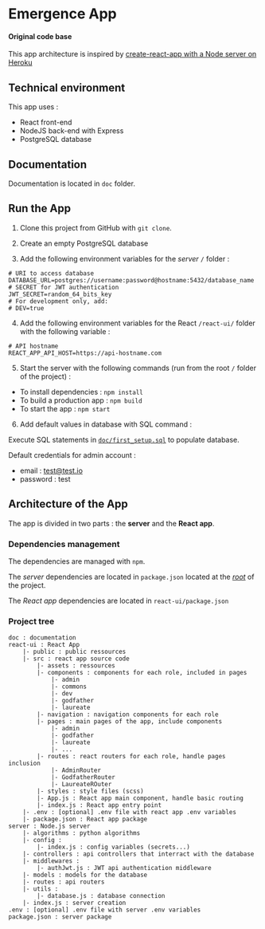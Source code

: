 # Emergence App



#### Original code base

This app architecture is inspired by [create-react-app with a Node server on Heroku](https://github.com/mars/heroku-cra-node)


## Technical environment

This app uses :
- React front-end
- NodeJS back-end with Express
- PostgreSQL database


## Documentation

Documentation is located in `doc` folder.


## Run the App

1. Clone this project from GitHub with `git clone`.

2. Create an empty PostgreSQL database

3. Add the following environment variables for the *server* `/` folder :

```.env
# URI to access database
DATABASE_URL=postgres://username:password@hostname:5432/database_name
# SECRET for JWT authentication
JWT_SECRET=random_64_bits_key
# For development only, add:
# DEV=true
```

4. Add the following environment variables for the React `/react-ui/` folder with the following variable :

```.env
# API hostname 
REACT_APP_API_HOST=https://api-hostname.com
```

5. Start the server with the following commands (run from the root `/`  folder of the project) :

- To install dependencies : `npm install`
- To build a production app : `npm build`
- To start the app : `npm start`

6. Add default values in database with SQL command :

Execute SQL statements in [`doc/first_setup.sql`](doc/first_setup.sql) to populate database.

Default credentials for admin account :
- email : test@test.io
- password : test


## Architecture of the App

The app is divided in two parts : the **server** and the **React app**.


### Dependencies management

The dependencies are managed with `npm`.

The *server* dependencies are located in `package.json` located at the <u>*root*</u> of the project.

The *React app* dependencies are located in `react-ui/package.json` 


### Project tree

```
doc : documentation
react-ui : React App
    |- public : public ressources
    |- src : react app source code
        |- assets : ressources
        |- components : components for each role, included in pages
            |- admin
            |- commons
            |- dev
            |- godfather
            |- laureate
        |- navigation : navigation components for each role
        |- pages : main pages of the app, include components
            |- admin
            |- godfather
            |- laureate
            |- ...
        |- routes : react routers for each role, handle pages inclusion
            |- AdminRouter
            |- GodfatherRouter
            |- LaureateROuter
        |- styles : style files (scss)
        |- App.js : React app main component, handle basic routing
        |- index.js : React app entry point
    |- .env : [optional] .env file with react app .env variables
    |- package.json : React app package
server : Node.js server
	|- algorithms : python algorithms
    |- config :
        |- index.js : config variables (secrets...)
    |- controllers : api controllers that interract with the database
    |- middlewares :
        |- authJwt.js : JWT api authentication middleware
    |- models : models for the database
    |- routes : api routers
    |- utils :
        |- database.js : database connection
    |- index.js : server creation
.env : [optional] .env file with server .env variables
package.json : server package
```

